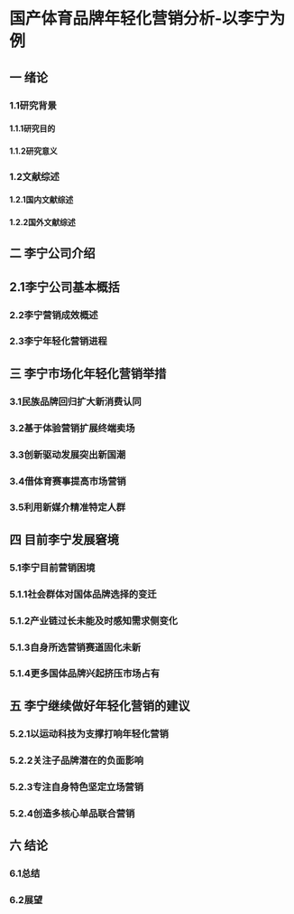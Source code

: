 # 国产体育品牌年轻化营销分析-以李宁为例

## 一 绪论
### 1.1研究背景
#### 1.1.1研究目的
#### 1.1.2研究意义
### 1.2文献综述
#### 1.2.1国内文献综述
#### 1.2.2国外文献综述
## 二 李宁公司介绍
## 2.1李宁公司基本概括
### 2.2李宁营销成效概述
### 2.3李宁年轻化营销进程
## 三 李宁市场化年轻化营销举措
### 3.1民族品牌回归扩大新消费认同
### 3.2基于体验营销扩展终端卖场
### 3.3创新驱动发展突出新国潮
### 3.4借体育赛事提高市场营销
### 3.5利用新媒介精准特定人群
## 四 目前李宁发展窘境
### 5.1李宁目前营销困境
### 5.1.1社会群体对国体品牌选择的变迁
### 5.1.2产业链过长未能及时感知需求侧变化
### 5.1.3自身所选营销赛道固化未新
### 5.1.4更多国体品牌兴起挤压市场占有
## 五 李宁继续做好年轻化营销的建议
### 5.2.1以运动科技为支撑打响年轻化营销
### 5.2.2关注子品牌潜在的负面影响
### 5.2.3专注自身特色坚定立场营销
### 5.2.4创造多核心单品联合营销
## 六 结论
### 6.1总结
### 6.2展望

